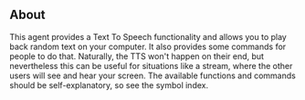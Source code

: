 ## About
This agent provides a Text To Speech functionality and allows you to play back random text on your computer. It also provides some commands for people to do that. Naturally, the TTS won't happen on their end, but nevertheless this can be useful for situations like a stream, where the other users will see and hear your screen. The available functions and commands should be self-explanatory, so see the symbol index.
